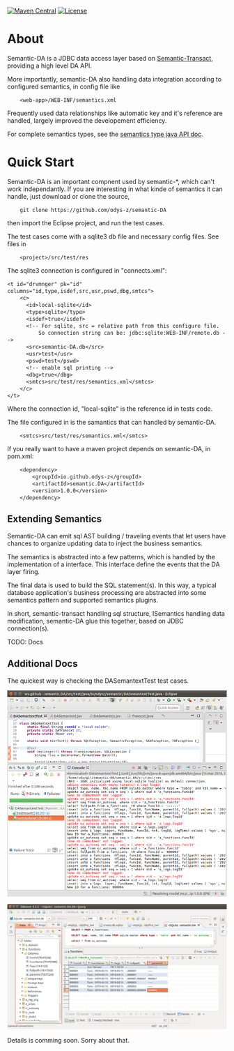 [![Maven Central](https://maven-badges.herokuapp.com/maven-central/io.github.odys-z/semantic.DA/badge.svg)](https://maven-badges.herokuapp.com/maven-central/io.github.odys-z/semantic.DA/)
[![License](http://img.shields.io/:license-apache-blue.svg)](http://www.apache.org/licenses/LICENSE-2.0.html)

# About

Semantic-DA is a JDBC data access layer based on [Semantic-Transact](https://github.com/odys-z/semantic-transact),
providing a high level DA API.

More importantly, semantic-DA also handling data integration according to configured
semantics, in config file like

~~~
    <web-app>/WEB-INF/semantics.xml
~~~

Frequently used data relationships like automatic key and it's reference are handled,
largely improved the developement efficiency.

For complete semantics types, see the [semantics type java API doc](https://odys-z.github.io/javadoc/semantic.DA/io/odysz/semantic/DASemantics.smtype.html).

# Quick Start

Semantic-DA is an important compnent used by semantic-\*, which can't work independantly.
If you are interesting in what kinde of semantics it can handle, just download or
clone the source,

~~~
    git clone https://github.com/odys-z/semantic-DA
~~~

then import the Eclipse project, and run the test cases.

The test cases come with a sqlite3 db file and necessary config files. See files in

~~~
    <project>/src/test/res
~~~

The sqlite3 connection is configured in "connects.xml":

~~~
<t id="drvmnger" pk="id" columns="id,type,isdef,src,usr,pswd,dbg,smtcs">
	<c>
	  <id>local-sqlite</id>
	  <type>sqlite</type>
	  <isdef>true</isdef>
	  <!-- For sqlite, src = relative path from this configure file.
		  So connection string can be: jdbc:sqlite:WEB-INF/remote.db -->
	  <src>semantic-DA.db</src>
	  <usr>test</usr>
	  <pswd>test</pswd>
	  <!-- enable sql printing -->
	  <dbg>true</dbg>
	  <smtcs>src/test/res/semantics.xml</smtcs>
	</c>
</t>
~~~

Where the connection id, "local-sqlite" is the reference id in tests code.

The file configured in <smtcs/> is the samantics that can handled by semantic-DA.

~~~
    <smtcs>src/test/res/semantics.xml</smtcs>
~~~

If you really want to have a maven project depends on semantic-DA, in pom.xml:

~~~
	<dependency>
		<groupId>io.github.odys-z</groupId>
		<artifactId>semantic.DA</artifactId>
		<version>1.0.0</version>
	</dependency>
~~~

## Extending Semantics

Semantic-DA can emit sql AST building / traveling events that let users have chances
to organize updating data to inject the business semantics.

The semantics is abstracted into a few patterns, which is handled by the implementation
of a interface. This interface define the events that the DA layer firing.

The final data is used to build the SQL statement(s). In this way, a typical database
application's business processing are abstracted into some semantics pattern and
supported semantics plugins.

In short, semantic-transact handling sql structure, ISemantics handling data
modification, semantic-DA glue this together, based on JDBC connection(s).

TODO: Docs

## Additional Docs

The quickest way is checking the DASemantextTest test cases.

![DASemantextTest junit result](https://raw.githubusercontent.com/odys-z/semantic-DA/master/misc/imgs/002-tut-DASemantextTest-02.png)

![a_functions](https://raw.githubusercontent.com/odys-z/semantic-DA/master/misc/imgs/002-tut-DASemantextTest-01.png)

Details is comming soon. Sorry about that.

